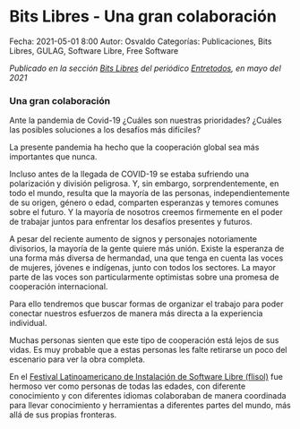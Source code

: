 Bits Libres - Una gran colaboración
==================================

Fecha: 2021-05-01 8:00
Autor: Osvaldo
Categorías: Publicaciones, Bits Libres, GULAG, Software Libre, Free Software

_Publicado en la sección [Bits Libres](http://www.gulag.org.mx/revista/2016-05-10-Bits-Libres.html) del periódico [Entretodos](http://periodicoentretodos.mx/version-impresa/), en mayo del 2021_

<!-- break -->

### Una gran colaboración

Ante la pandemia de Covid-19 ¿Cuáles son nuestras prioridades? ¿Cuáles las posibles soluciones a los desafíos más difíciles?

La presente pandemia ha hecho que la cooperación global sea más importantes que nunca.

Incluso antes de la llegada de COVID-19 se estaba sufriendo una polarización y división peligrosa. Y, sin embargo, sorprendentemente, en todo el mundo, resulta que la mayoría de las personas, independientemente de su origen, género o edad, comparten esperanzas y temores comunes sobre el futuro. Y la mayoría de nosotros creemos firmemente en el poder de trabajar juntos para enfrentar los desafíos presentes y futuros.

A pesar del reciente aumento de signos y personajes notoriamente divisorios, la mayoría de la gente quiere más unión. Existe la esperanza de una forma más diversa de hermandad, una que tenga en cuenta las voces de mujeres, jóvenes e indígenas, junto con todos los sectores. La mayor parte de las voces son particularmente optimistas sobre una promesa de cooperación internacional.

Para ello tendremos que buscar formas de organizar el trabajo para poder conectar nuestros esfuerzos de manera más directa a la experiencia individual.

Muchas personas sienten que este tipo de cooperación está lejos de sus vidas. Es muy probable que a estas personas les falte retirarse un poco del escenario para ver la obra completa.

En el [Festival Latinoamericano de Instalación de Software Libre (flisol)](https://www.youtube.com/watch?v=CjOAdq4j6Xc) fue hermoso ver como personas de todas las edades, con diferente conocimiento y con diferentes idiomas colaboraban de manera coordinada para llevar conocimiento y herramientas a diferentes partes del mundo, más allá de sus propias fronteras.
